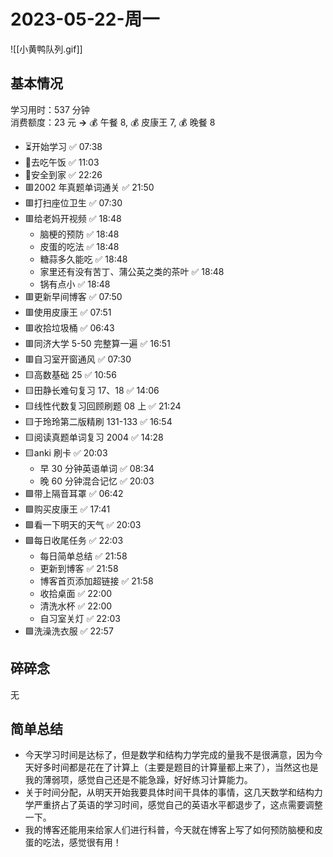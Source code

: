 # 2023-05-22-周一

![[小黄鸭队列.gif]]

## 基本情况

学习用时：537 分钟  
消费额度：23 元 **→** 💰 午餐 8, 💰 皮康王 7, 💰 晚餐 8

-   ⏳开始学习 ✅ 07:38
-   🍕去吃午饭 ✅ 11:03
-   📍安全到家 ✅ 22:26
-   🟥2002 年真题单词通关 ✅ 21:50
-   🟥打扫座位卫生 ✅ 07:30
-   🟥给老妈开视频 ✅ 18:48
    -   脑梗的预防 ✅ 18:48
    -   皮蛋的吃法 ✅ 18:48
    -   糖蒜多久能吃 ✅ 18:48
    -   家里还有没有苦丁、蒲公英之类的茶叶 ✅ 18:48
    -   锅有点小 ✅ 18:48
-   🟥更新早间博客 ✅ 07:50
-   🟥使用皮康王 ✅ 07:51
-   🟥收拾垃圾桶 ✅ 06:43
-   🟥同济大学 5-50 完整算一遍 ✅ 16:51
-   🟥自习室开窗通风 ✅ 07:30
-   🟨高数基础 25 ✅ 10:56
-   🟨田静长难句复习 17、18 ✅ 14:06
-   🟨线性代数复习回顾刷题 08 上 ✅ 21:24
-   🟨于玲玲第二版精刷 131-133 ✅ 16:54
-   🟨阅读真题单词复习 2004 ✅ 14:28
-   🟨anki 刷卡 ✅ 20:03
    -   早 30 分钟英语单词 ✅ 08:34
    -   晚 60 分钟混合记忆 ✅ 20:03
-   🟩带上隔音耳罩 ✅ 06:42
-   🟩购买皮康王 ✅ 17:41
-   🟩看一下明天的天气 ✅ 20:03
-   🟩每日收尾任务 ✅ 22:03
    -   每日简单总结 ✅ 21:58
    -   更新到博客 ✅ 21:58
    -   博客首页添加超链接 ✅ 21:58
    -   收拾桌面 ✅ 22:00
    -   清洗水杯 ✅ 22:00
    -   自习室关灯 ✅ 22:03
-   🟩洗澡洗衣服 ✅ 22:57

## 碎碎念

无

## 简单总结

- 今天学习时间是达标了，但是数学和结构力学完成的量我不是很满意，因为今天好多时间都是花在了计算上（主要是题目的计算量都上来了），当然这也是我的薄弱项，感觉自己还是不能急躁，好好练习计算能力。
- 关于时间分配，从明天开始我要具体时间干具体的事情，这几天数学和结构力学严重挤占了英语的学习时间，感觉自己的英语水平都退步了，这点需要调整一下。
- 我的博客还能用来给家人们进行科普，今天就在博客上写了如何预防脑梗和皮蛋的吃法，感觉很有用！